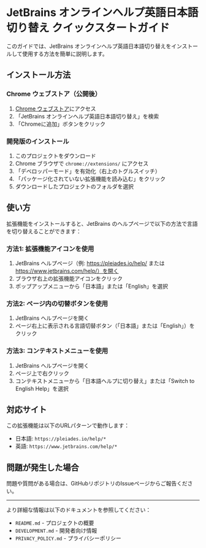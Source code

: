 # JetBrains オンラインヘルプ英語日本語切り替え クイックスタートガイド

このガイドでは、JetBrains オンラインヘルプ英語日本語切り替えをインストールして使用する方法を簡単に説明します。

## インストール方法

### Chrome ウェブストア（公開後）

1. [Chrome ウェブストア](https://chrome.google.com/webstore/category/extensions)にアクセス
2. 「JetBrains オンラインヘルプ英語日本語切り替え」を検索
3. 「Chromeに追加」ボタンをクリック

### 開発版のインストール

1. このプロジェクトをダウンロード
2. Chrome ブラウザで `chrome://extensions/` にアクセス
3. 「デベロッパーモード」を有効化（右上のトグルスイッチ）
4. 「パッケージ化されていない拡張機能を読み込む」をクリック
5. ダウンロードしたプロジェクトのフォルダを選択

## 使い方

拡張機能をインストールすると、JetBrains のヘルプページで以下の方法で言語を切り替えることができます：

### 方法1: 拡張機能アイコンを使用

1. JetBrains ヘルプページ（例: https://pleiades.io/help/ または https://www.jetbrains.com/help/）を開く
2. ブラウザ右上の拡張機能アイコンをクリック
3. ポップアップメニューから「日本語」または「English」を選択

### 方法2: ページ内の切替ボタンを使用

1. JetBrains ヘルプページを開く
2. ページ右上に表示される言語切替ボタン（「日本語」または「English」）をクリック

### 方法3: コンテキストメニューを使用

1. JetBrains ヘルプページを開く
2. ページ上で右クリック
3. コンテキストメニューから「日本語ヘルプに切り替え」または「Switch to English Help」を選択

## 対応サイト

この拡張機能は以下のURLパターンで動作します：

- 日本語: `https://pleiades.io/help/*`
- 英語: `https://www.jetbrains.com/help/*`

## 問題が発生した場合

問題や質問がある場合は、GitHubリポジトリのIssueページからご報告ください。

---

より詳細な情報は以下のドキュメントを参照してください：

- `README.md` - プロジェクトの概要
- `DEVELOPMENT.md` - 開発者向け情報
- `PRIVACY_POLICY.md` - プライバシーポリシー
